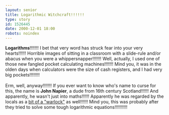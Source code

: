 ```yaml
---
layout: senior
title: Logarithmic Witchcraft!!!!!!
type: story
id: 1526445
date: 2000-12-01 18:00
robots: noindex
---
```

<b>Logarithms</b>!!!!!!! I bet that very word has struck fear into your very hearts!!!!!! Horrible images of sitting in a classroom with a slide-rule and/or abacus when you were a whippersnapper!!!!!!! Well, actually, I used one of those new fangled pocket calculating machines!!!!!!! Mind you, it was in the olden days when calculators were the size of cash registers, and I had very big pockets!!!!!!!!<br/><br/>Erm, well, anyway!!!!!!! If you ever want to know who's name to curse for this, the name is <b>John Napier</b>, a dude from 16th century Scotland!!!!!! And apparently, he wasn't just into maths!!!!!! Apparently he was regarded by the locals as a <a href="http://www.scotsman.com/cfm/home/text_only.cfm?articleid=TS00199750&amp;domain=www%2Ethescotsman%2Eco%2Euk&amp;pathinfo=%2Fcolumnists%2Ecfm&amp;qstring=id%3DTS00199750%26d%3DCommentary%26c%3Dcolumnists%26s%3D0&amp;navlevel2=">bit of a "warlock"</a> as well!!!!!! Mind you, this was probably after they tried to solve some tough logarithmic equations!!!!!!!!!!